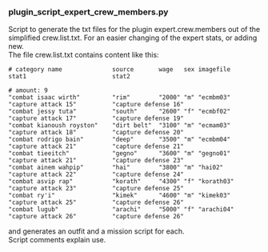 ### plugin_script_expert_crew_members.py<br>
Script to generate the txt files for the plugin expert.crew.members out of the simplified crew.list.txt. For an easier changing of the expert stats, or adding new. <br>
The file crew.list.txt contains content like this: <br>
```
# category name              source       wage   sex imagefile     stat1                        stat2

# amount: 9
"combat isaac wirth"         "rim"        "2000" "m" "ecmbm03"     "capture attack 15"          "capture defense 16"
"combat jessy tuta"          "south"      "2600" "f" "ecmbf02"     "capture attack 17"          "capture defense 19"
"combat kianoush royston"    "dirt belt"  "3100" "m" "ecmam03"     "capture attack 18"          "capture defense 20"
"combat rodrigo bain"        "deep"       "3500" "m" "ecmbm04"     "capture attack 21"          "capture defense 21"
"combat tieeitch"            "gegno"      "3600" "m" "gegno01"     "capture attack 21"          "capture defense 23"
"combat ainem wahpip"        "hai"        "3800" "m" "hai02"       "capture attack 22"          "capture defense 24"
"combat asvip rap"           "korath"     "4300" "f" "korath03"    "capture attack 23"          "capture defense 25"
"combat ry'i"                "kimek"      "4600" "m" "kimek03"     "capture attack 25"          "capture defense 26"
"combat lugub"               "arachi"     "5000" "f" "arachi04"    "capture attack 26"          "capture defense 26"
```
and generates an outfit and a mission script for each.<br>
Script comments explain use.<br>
<br>